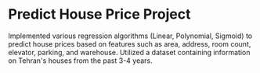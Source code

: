# Predict House Price Project
Implemented various regression algorithms (Linear, Polynomial, Sigmoid) to predict house prices based on features such as area, address, room count, elevator, parking, and warehouse.
Utilized a dataset containing information on Tehran's houses from the past 3-4 years.
